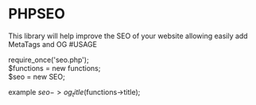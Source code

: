 # PHPSEO
This library will help improve the SEO of your website allowing easily add MetaTags and OG
#USAGE

require_once('seo.php'); <br>
$functions = new functions; <br>
$seo = new SEO;<br>

example $seo->og_title($functions->title);
